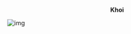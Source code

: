 <p align=center><b>Khoi</b></p>

![img](https://i.pinimg.com/1200x/b9/35/46/b9354669f0771fd7c7e3e31199b010a3.jpg)
